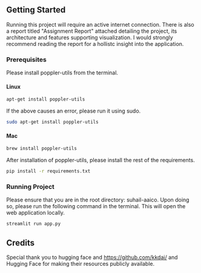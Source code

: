 ## Getting Started

Running this project will require an active internet connection. There is also a report titled "Assignment Report" attached detailing the project, its architecture and features supporting visualization. I would strongly recommend reading the report for a hollistc insight into the application.

### Prerequisites

Please install poppler-utils from the terminal.

#### Linux

```bash
apt-get install poppler-utils
```

If the above causes an error, please run it using sudo.

```bash
sudo apt-get install poppler-utils
```

#### Mac

```bash
brew install poppler-utils
```

After installation of poppler-utils, please install the rest of the requirements.

```bash
pip install -r requirements.txt
```

### Running Project

Please ensure that you are in the root directory: suhail-aaico. Upon doing so, please run the following command in the terminal. This will open the web application locally.

```bash
streamlit run app.py
```

## Credits

Special thank you to hugging face and https://github.com/kkdai/ and Hugging Face for making their resources publicly available.
